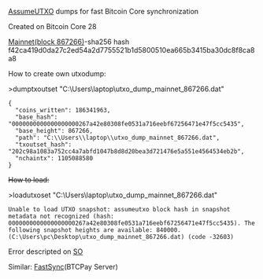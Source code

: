 [AssumeUTXO](https://github.com/bitcoin/bitcoin/blob/master/doc/assumeutxo.md) dumps for fast Bitcoin Core synchronization

Created on Bitcoin Core 28

[Mainnet(block 867266)](https://www.kaggle.com/datasets/helpau/bitcoin-utxo-dumpassumeutxo-mainnet-867266)-sha256 hash f42ca419d0da27c2ed54a2d7755521b1d5800510ea665b3415ba30dc8f8ca8a8

How to create own utxodump:

\>dumptxoutset "C:\Users\laptop\utxo_dump_mainnet_867266.dat"
```
{
  "coins_written": 186341963,
  "base_hash": "0000000000000000000267a42e80308fe0531a716eebf67256471e47f5cc5435",
  "base_height": 867266,
  "path": "C:\\Users\\laptop\\utxo_dump_mainnet_867266.dat",
  "txoutset_hash": "202c98a1083a752cc4a7abfd1047b8d8d20bea3d721476e5a551e4564534eb2b",
  "nchaintx": 1105088580
}
```
~~How to load:~~

\>loadutxoset "C:\Users\laptop\utxo_dump_mainnet_867266.dat"
```
Unable to load UTXO snapshot: assumeutxo block hash in snapshot metadata not recognized (hash: 0000000000000000000267a42e80308fe0531a716eebf67256471e47f5cc5435). The following snapshot heights are available: 840000. (C:\Users\pc\Desktop\utxo_dump_mainnet_867266.dat) (code -32603)
```
Error descripted on [SO](https://bitcoin.stackexchange.com/questions/121006/anyone-tried-assumeutxo-yet)

Similar: [FastSync](https://github.com/btcpayserver/btcpayserver-docker/tree/master/contrib/FastSync)(BTCPay Server)
